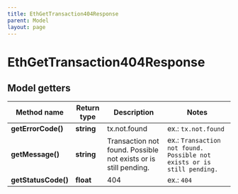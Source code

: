```yaml
---
title: EthGetTransaction404Response
parent: Model
layout: page
---
```


# EthGetTransaction404Response

## Model getters

Method name | Return type | Description | Notes
------------ | ------------- | ------------- | -------------
**getErrorCode()** | **string** | tx.not.found | ex.: `tx.not.found`
**getMessage()** | **string** | Transaction not found. Possible not exists or is still pending. | ex.: `Transaction not found. Possible not exists or is still pending.`
**getStatusCode()** | **float** | 404 | ex.: `404`

